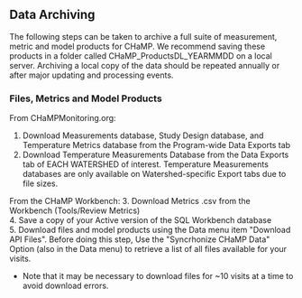 
## Data Archiving
The following steps can be taken to archive a full suite of measurement, metric and model products for CHaMP.  We recommend saving these products in a folder called CHaMP_ProductsDL_YEARMMDD  on a local server. Archiving a local copy of the data should be repeated annually or after major updating and processing events.

### Files, Metrics and Model Products
From CHaMPMonitoring.org:
1. Download Measurements database, Study Design database, and Temperature Metrics database from the Program-wide Data Exports tab 
2. Download Temperature Measurements Database from the Data Exports tab of EACH WATERSHED of interest.  Temperature Measurements databases are only available on Watershed-specific Export tabs due to file sizes. 

From the CHaMP Workbench:
3. Download Metrics .csv from the Workbench (Tools/Review Metrics)  
4. Save a copy of your Active version of the SQL Workbench database   
5. Download files and model products using the Data menu item "Download API Files".  Before doing this step, Use the "Syncrhonize CHaMP Data" Option (also in the Data menu) to retrieve a list of all files available for your visits.  
* Note that it may be necessary to download files for ~10 visits at a time to avoid download errors. 


